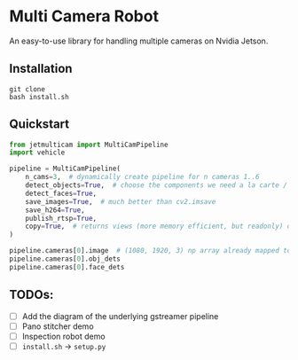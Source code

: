 # Multi Camera Robot

An easy-to-use library for handling multiple cameras on Nvidia Jetson.

## Installation
```
git clone 
bash install.sh
```

## Quickstart

```python
from jetmulticam import MultiCamPipeline
import vehicle

pipeline = MultiCamPipeline(
    n_cams=3,  # dynamically create pipeline for n cameras 1..6
    detect_objects=True,  # choose the components we need a la carte / one-by-one
    detect_faces=True,
    save_images=True,  # much better than cv2.imsave
    save_h264=True,
    publish_rtsp=True,
    copy=True,  # returns views (more memory efficient, but readonly) or copies (convenient, ok to r/w).
)

pipeline.cameras[0].image  # (1080, 1920, 3) np array already mapped to host
pipeline.cameras[0].obj_dets
pipeline.cameras[0].face_dets
```

## TODOs:

- [ ] Add the diagram of the underlying gstreamer pipeline
- [ ] Pano stitcher demo
- [ ] Inspection robot demo
- [ ] `install.sh` -> `setup.py`
